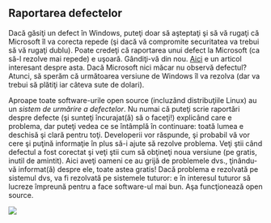 <?php require("../../entete.php"); ?> <?php require("../../base.php"); ?> <?php require("../../fonctions.php"); ?>

<div id="corps">

<h2>Raportarea defectelor</h2>

Dacă găsiţi un defect în Windows, puteţi doar să aşteptaţi şi să vă
rugaţi că Microsoft îl va corecta repede (şi dacă vă compromite securitatea
va trebui să vă rugaţi dublu). Poate credeţi că raportarea unui defect la Microsoft
(ca să-l rezolve mai repede) e uşoară. Gândiţi-vă din nou. 
<a href="http://www.oreillynet.com/mac/blog/2002/06/mission_impossible_submitting.html">Aici</a> 
e un articol interesant despre asta. Dacă Microsoft nici măcar nu observă defectul? Atunci, să
sperăm că următoarea versiune de Windows îl va rezolva (dar va trebui să plătiţi iar câteva sute
de dolari).

Aproape toate software-urile open source (incluzând distribuţiile Linux)
au un <i>sistem de urmărire a defectelor</i>. Nu numai că puteţi scrie raportări
despre defecte (şi sunteţi încurajat(ă) să o faceţi!) explicând care e problema, dar
puteţi vedea ce se întâmplă în continuare: toată lumea e deschisă şi clară pentru toţi.
Developerii vor răspunde, şi probabil vă vor cere şi puţină informaţie în plus să-i ajute
să rezolve problema. Veţi ştii când defectul a fost corectat şi veţi ştii cum să obţineţi
noua versiune (pe gratis, inutil de amintit). Aici aveţi oameni ce au grijă de problemele
dvs., ţinându-vă informat(ă) despre ele, toate astea gratis! Dacă problema e rezolvată pe
sistemul dvs, va fi rezolvată pe sistemele tuturor: e în interesul tuturor să lucreze
împreună pentru a face software-ul mai bun. Aşa funcţionează open source.


<img src="Images/report_bugs_thumb.png" />

</div>


